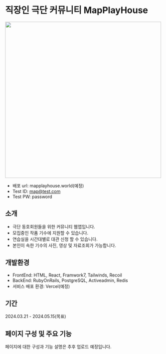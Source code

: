 # 직장인 극단 커뮤니티 MapPlayHouse

<img src="https://github.com/hoicryu/mapplayhouse-front/assets/73576912/20879bd1-cb66-4e3a-aa9b-de51fafaabc6" width="500" alt=""/>

- 배포 url: mapplayhouse.world(예정)
- Test ID: map@test.com
- Test PW: password

## 소개

- 극단 동호회원들을 위한 커뮤니티 웹앱입니다.
- 모집중인 작품 기수에 지원할 수 있습니다.
- 연습실을 시간대별로 대관 신청 할 수 있습니다.
- 본인이 속한 기수의 사진, 영상 및 자료조회가 가능합니다.

## 개발환경

- FrontEnd: HTML, React, Framwork7, Tailwinds, Recoil
- BackEnd: RubyOnRails, PostgreSQL, Activeadmin, Redis
- 서비스 배포 환경: Vercel(예정)

## 기간

2024.03.21 - 2024.05.15(목표)

## 페이지 구성 및 주요 기능

페이지에 대한 구성과 기능 설명은 추후 업로드 예정입니다.
